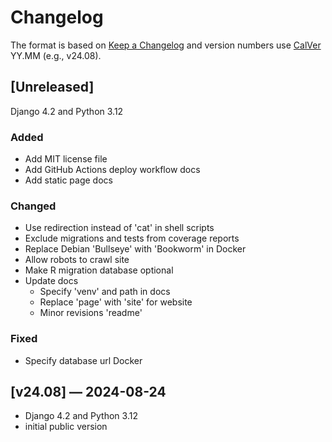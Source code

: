 # Changelog

The format is based on [Keep a Changelog](https://keepachangelog.com/en/1.1.0/)
and version numbers use
[CalVer](https://calver.org/#when-to-use-calver) YY.MM (e.g., v24.08).

## [Unreleased]

Django 4.2 and Python 3.12

### Added

- Add MIT license file
- Add GitHub Actions deploy workflow docs
- Add static page docs

### Changed

- Use redirection instead of 'cat' in shell scripts
- Exclude migrations and tests from coverage reports
- Replace Debian 'Bullseye' with 'Bookworm' in Docker
- Allow robots to crawl site
- Make R migration database optional
- Update docs
  - Specify 'venv' and path in docs
  - Replace 'page' with 'site' for website
  - Minor revisions 'readme'

### Fixed

- Specify database url Docker

## [v24.08] — 2024-08-24

- Django 4.2 and Python 3.12
- initial public version

